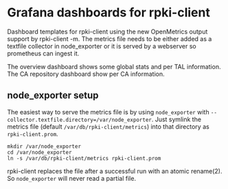 # Grafana dashboards for rpki-client

Dashboard templates for rpki-client using the new OpenMetrics output support by rpki-client -m.
The metrics file needs to be either added as a textfile collector in node_exporter or it is
served by a webserver so prometheus can ingest it.

The overview dashboard shows some global stats and per TAL information.
The CA repository dashboard show per CA information.

## node_exporter setup

The easiest way to serve the metrics file is by using `node_exporter` with `--collector.textfile.directory=/var/node_exporter`.
Just symlink the metrics file (default `/var/db/rpki-client/metrics`) into that directory as `rpki-client.prom`.

```
mkdir /var/node_exporter
cd /var/node_exporter
ln -s /var/db/rpki-client/metrics rpki-client.prom
```

rpki-client replaces the file after a successful run with an atomic rename(2). So `node_exporter` will never read a partial file.
